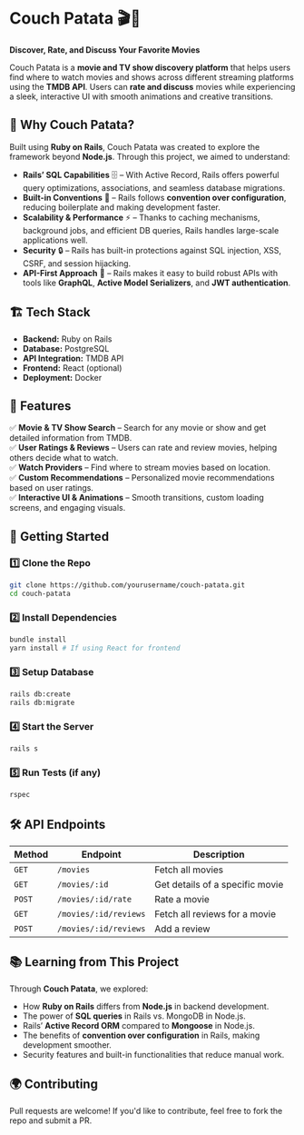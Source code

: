 
# Couch Patata 🎬🍿  
**Discover, Rate, and Discuss Your Favorite Movies**  

Couch Patata is a **movie and TV show discovery platform** that helps users find where to watch movies and shows across different streaming platforms using the **TMDB API**. Users can **rate and discuss** movies while experiencing a sleek, interactive UI with smooth animations and creative transitions.  

## 🚀 Why Couch Patata?  
Built using **Ruby on Rails**, Couch Patata was created to explore the framework beyond **Node.js**. Through this project, we aimed to understand:  

- **Rails’ SQL Capabilities** 🗄️ – With Active Record, Rails offers powerful query optimizations, associations, and seamless database migrations.  
- **Built-in Conventions** 📏 – Rails follows **convention over configuration**, reducing boilerplate and making development faster.  
- **Scalability & Performance** ⚡ – Thanks to caching mechanisms, background jobs, and efficient DB queries, Rails handles large-scale applications well.  
- **Security** 🔒 – Rails has built-in protections against SQL injection, XSS, CSRF, and session hijacking.  
- **API-First Approach** 🔗 – Rails makes it easy to build robust APIs with tools like **GraphQL**, **Active Model Serializers**, and **JWT authentication**.  

## 🏗️ Tech Stack  
- **Backend:** Ruby on Rails  
- **Database:** PostgreSQL  
- **API Integration:** TMDB API  
- **Frontend:** React (optional)  
- **Deployment:** Docker  

## 📌 Features  
✅ **Movie & TV Show Search** – Search for any movie or show and get detailed information from TMDB.  
✅ **User Ratings & Reviews** – Users can rate and review movies, helping others decide what to watch.  
✅ **Watch Providers** – Find where to stream movies based on location.  
✅ **Custom Recommendations** – Personalized movie recommendations based on user ratings.  
✅ **Interactive UI & Animations** – Smooth transitions, custom loading screens, and engaging visuals.  

## 📖 Getting Started  
### 1️⃣ Clone the Repo  
```bash
git clone https://github.com/yourusername/couch-patata.git
cd couch-patata
```

### 2️⃣ Install Dependencies  
```bash
bundle install
yarn install # If using React for frontend
```

### 3️⃣ Setup Database  
```bash
rails db:create
rails db:migrate
```

### 4️⃣ Start the Server  
```bash
rails s
```

### 5️⃣ Run Tests (if any)  
```bash
rspec
```

## 🛠️ API Endpoints  
| Method | Endpoint | Description |
|--------|---------|-------------|
| `GET` | `/movies` | Fetch all movies |
| `GET` | `/movies/:id` | Get details of a specific movie |
| `POST` | `/movies/:id/rate` | Rate a movie |
| `GET` | `/movies/:id/reviews` | Fetch all reviews for a movie |
| `POST` | `/movies/:id/reviews` | Add a review |

## 📚 Learning from This Project  
Through **Couch Patata**, we explored:  
- How **Ruby on Rails** differs from **Node.js** in backend development.  
- The power of **SQL queries** in Rails vs. MongoDB in Node.js.  
- Rails’ **Active Record ORM** compared to **Mongoose** in Node.js.  
- The benefits of **convention over configuration** in Rails, making development smoother.  
- Security features and built-in functionalities that reduce manual work.  

## 🌍 Contributing  
Pull requests are welcome! If you'd like to contribute, feel free to fork the repo and submit a PR.  
